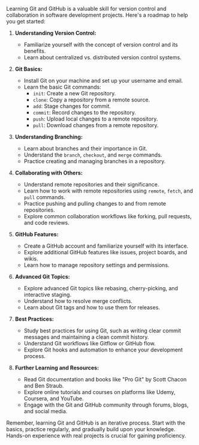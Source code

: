 Learning Git and GitHub is a valuable skill for version control and collaboration in software development projects. Here's a roadmap to help you get started:

1. **Understanding Version Control:**

   - Familiarize yourself with the concept of version control and its benefits.
   - Learn about centralized vs. distributed version control systems.

2. **Git Basics:**

   - Install Git on your machine and set up your username and email.
   - Learn the basic Git commands:
     - `init`: Create a new Git repository.
     - `clone`: Copy a repository from a remote source.
     - `add`: Stage changes for commit.
     - `commit`: Record changes to the repository.
     - `push`: Upload local changes to a remote repository.
     - `pull`: Download changes from a remote repository.

3. **Understanding Branching:**

   - Learn about branches and their importance in Git.
   - Understand the `branch`, `checkout`, and `merge` commands.
   - Practice creating and managing branches in a repository.

4. **Collaborating with Others:**

   - Understand remote repositories and their significance.
   - Learn how to work with remote repositories using `remote`, `fetch`, and `pull` commands.
   - Practice pushing and pulling changes to and from remote repositories.
   - Explore common collaboration workflows like forking, pull requests, and code reviews.

5. **GitHub Features:**

   - Create a GitHub account and familiarize yourself with its interface.
   - Explore additional GitHub features like issues, project boards, and wikis.
   - Learn how to manage repository settings and permissions.

6. **Advanced Git Topics:**

   - Explore advanced Git topics like rebasing, cherry-picking, and interactive staging.
   - Understand how to resolve merge conflicts.
   - Learn about Git tags and how to use them for releases.

7. **Best Practices:**

   - Study best practices for using Git, such as writing clear commit messages and maintaining a clean commit history.
   - Understand Git workflows like Gitflow or GitHub flow.
   - Explore Git hooks and automation to enhance your development process.

8. **Further Learning and Resources:**
   - Read Git documentation and books like "Pro Git" by Scott Chacon and Ben Straub.
   - Explore online tutorials and courses on platforms like Udemy, Coursera, and YouTube.
   - Engage with the Git and GitHub community through forums, blogs, and social media.

Remember, learning Git and GitHub is an iterative process. Start with the basics, practice regularly, and gradually build upon your knowledge. Hands-on experience with real projects is crucial for gaining proficiency.
